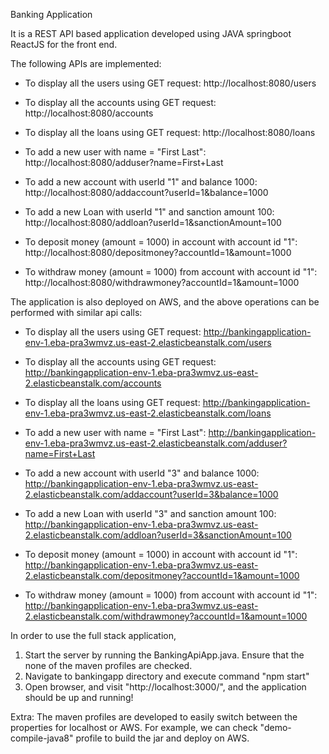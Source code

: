 Banking Application

It is a REST API based application developed using JAVA springboot ReactJS for the front end. 

The following APIs are implemented:

- To display all the users using GET request: http://localhost:8080/users 

- To display all the accounts using GET request: http://localhost:8080/accounts

- To display all the loans using GET request: http://localhost:8080/loans

- To add a new user with name = "First Last": http://localhost:8080/adduser?name=First+Last

- To add a new account with userId "1" and balance 1000: http://localhost:8080/addaccount?userId=1&balance=1000

- To add a new Loan with userId "1" and sanction amount 100: http://localhost:8080/addloan?userId=1&sanctionAmount=100

- To deposit money (amount = 1000) in account with account id "1": http://localhost:8080/depositmoney?accountId=1&amount=1000

- To withdraw money (amount = 1000) from account with account id "1": http://localhost:8080/withdrawmoney?accountId=1&amount=1000

The application is also deployed on AWS, and the above operations can be performed with similar api calls:

- To display all the users using GET request: http://bankingapplication-env-1.eba-pra3wmvz.us-east-2.elasticbeanstalk.com/users

- To display all the accounts using GET request: http://bankingapplication-env-1.eba-pra3wmvz.us-east-2.elasticbeanstalk.com/accounts

- To display all the loans using GET request: http://bankingapplication-env-1.eba-pra3wmvz.us-east-2.elasticbeanstalk.com/loans

- To add a new user with name = "First Last": http://bankingapplication-env-1.eba-pra3wmvz.us-east-2.elasticbeanstalk.com/adduser?name=First+Last

- To add a new account with userId "3" and balance 1000: http://bankingapplication-env-1.eba-pra3wmvz.us-east-2.elasticbeanstalk.com/addaccount?userId=3&balance=1000

- To add a new Loan with userId "3" and sanction amount 100: http://bankingapplication-env-1.eba-pra3wmvz.us-east-2.elasticbeanstalk.com/addloan?userId=3&sanctionAmount=100

- To deposit money (amount = 1000) in account with account id "1": http://bankingapplication-env-1.eba-pra3wmvz.us-east-2.elasticbeanstalk.com/depositmoney?accountId=1&amount=1000

- To withdraw money (amount = 1000) from account with account id "1": http://bankingapplication-env-1.eba-pra3wmvz.us-east-2.elasticbeanstalk.com/withdrawmoney?accountId=1&amount=1000

In order to use the full stack application,
1) Start the server by running the BankingApiApp.java. Ensure that the none of the maven profiles are checked. 
2) Navigate to bankingapp directory and execute command "npm start"
3) Open browser, and visit "http://localhost:3000/", and the application should be up and running!

Extra:
The maven profiles are developed to easily switch between the properties for localhost or AWS. 
For example, we can check "demo-compile-java8" profile to build the jar and deploy on AWS.
